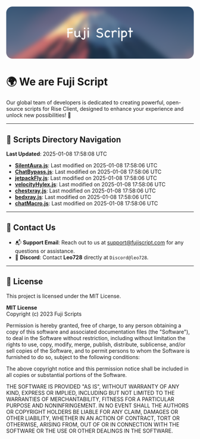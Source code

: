 ![Banner](.github/b.webp)

# 🌍 **We are Fuji Script**

Our global team of developers is dedicated to creating powerful, open-source scripts for Rise Client, designed to enhance your experience and unlock new possibilities! 🌟

---
<!-- SCRIPTS_NAVIGATION_START -->
## 📂 **Scripts Directory Navigation**

**Last Updated**: 2025-01-08 17:58:08 UTC

- **[SilentAura.js](scripts/SilentAura.js)**: Last modified on 2025-01-08 17:58:06 UTC
- **[ChatBypass.js](scripts/ChatBypass.js)**: Last modified on 2025-01-08 17:58:06 UTC
- **[jetpackFly.js](scripts/jetpackFly.js)**: Last modified on 2025-01-08 17:58:06 UTC
- **[velocityHylex.js](scripts/velocityHylex.js)**: Last modified on 2025-01-08 17:58:06 UTC
- **[chestxray.js](scripts/chestxray.js)**: Last modified on 2025-01-08 17:58:06 UTC
- **[bedxray.js](scripts/bedxray.js)**: Last modified on 2025-01-08 17:58:06 UTC
- **[chatMacro.js](scripts/chatMacro.js)**: Last modified on 2025-01-08 17:58:06 UTC

<!-- SCRIPTS_NAVIGATION_END -->

---

## 💬 **Contact Us**  
- 📬 **Support Email**: Reach out to us at [support@fujiscript.com](mailto:support@fujiscript.com) for any questions or assistance.  
- 💬 **Discord**: Contact **Leo728** directly at `Discord@leo728`.

---

## 📜 **License**

This project is licensed under the MIT License.  

**MIT License**  
Copyright (c) 2023 Fuji Scripts  

Permission is hereby granted, free of charge, to any person obtaining a copy of this software and associated documentation files (the "Software"), to deal in the Software without restriction, including without limitation the rights to use, copy, modify, merge, publish, distribute, sublicense, and/or sell copies of the Software, and to permit persons to whom the Software is furnished to do so, subject to the following conditions:  

The above copyright notice and this permission notice shall be included in all copies or substantial portions of the Software.  

THE SOFTWARE IS PROVIDED "AS IS", WITHOUT WARRANTY OF ANY KIND, EXPRESS OR IMPLIED, INCLUDING BUT NOT LIMITED TO THE WARRANTIES OF MERCHANTABILITY, FITNESS FOR A PARTICULAR PURPOSE AND NONINFRINGEMENT. IN NO EVENT SHALL THE AUTHORS OR COPYRIGHT HOLDERS BE LIABLE FOR ANY CLAIM, DAMAGES OR OTHER LIABILITY, WHETHER IN AN ACTION OF CONTRACT, TORT OR OTHERWISE, ARISING FROM, OUT OF OR IN CONNECTION WITH THE SOFTWARE OR THE USE OR OTHER DEALINGS IN THE SOFTWARE.  
